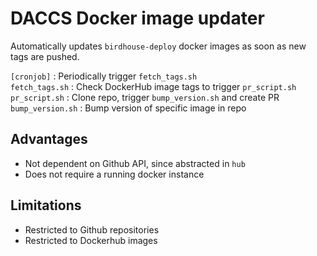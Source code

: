 # DACCS Docker image updater


Automatically updates `birdhouse-deploy` docker images as soon as new tags are pushed.


`[cronjob]` : Periodically trigger `fetch_tags.sh`
<br>
`fetch_tags.sh` : Check DockerHub image tags to trigger `pr_script.sh`
<br>
`pr_script.sh` : Clone repo, trigger `bump_version.sh` and create PR
<br>
`bump_version.sh` : Bump version of specific image in repo


## Advantages

- Not dependent on Github API, since abstracted in `hub`
- Does not require a running docker instance


## Limitations

- Restricted to Github repositories
- Restricted to Dockerhub images
